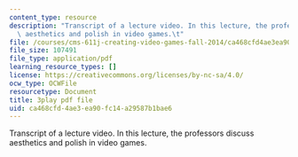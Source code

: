 ```yaml
---
content_type: resource
description: "Transcript of a lecture video. In this lecture, the professors discuss\
  \ aesthetics and polish in video games.\t"
file: /courses/cms-611j-creating-video-games-fall-2014/ca468cfd4ae3ea90fc14a29587b1bae6_0teK9aXB0GI.pdf
file_size: 107491
file_type: application/pdf
learning_resource_types: []
license: https://creativecommons.org/licenses/by-nc-sa/4.0/
ocw_type: OCWFile
resourcetype: Document
title: 3play pdf file
uid: ca468cfd-4ae3-ea90-fc14-a29587b1bae6
---
```

Transcript of a lecture video. In this lecture, the professors discuss aesthetics and polish in video games.	